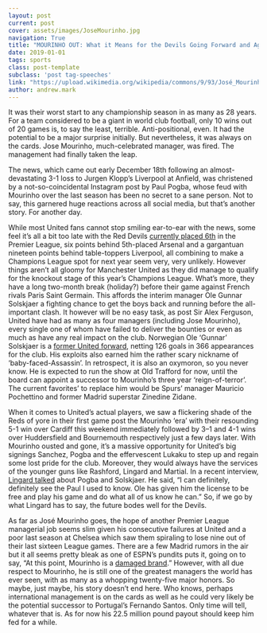 ```yaml
---
layout: post
current: post
cover: assets/images/JoseMourinho.jpg
navigation: True
title: "MOURINHO OUT: What it Means for the Devils Going Forward and Again, Mourinho."
date: 2019-01-01
tags: sports
class: post-template
subclass: 'post tag-speeches'
link: "https://upload.wikimedia.org/wikipedia/commons/9/93/José_Mourinho_-_Жозе_Моуринью_%2822164519268%29.jpg"
author: andrew.mark
---
```

It was their worst start to any championship season in as many as 28 years. For a team considered to be a giant in world club football, only 10 wins out of 20 games is, to say the least, terrible. Anti-positional, even. It had the potential to be a major surprise initially. But nevertheless, it was always on the cards. Jose Mourinho, much-celebrated manager, was fired. The management had finally taken the leap.



The news, which came out early December 18th following an almost-devastating 3-1 loss to Jurgen Klopp’s Liverpool at Anfield, was christened by a not-so-coincidental Instagram post by Paul Pogba, whose feud with Mourinho over the last season has been no secret to a sane person. Not to say, this garnered huge reactions across all social media, but that’s another story. For another day.



While most United fans cannot stop smiling ear-to-ear with the news, some feel it’s all a bit too late with the Red Devils [currently placed 6th](https://bleacherreport.com/articles/2812956-epl-results-saturdays-week-20-scores-updated-2019-premier-league-table) in the Premier League, six points behind 5th-placed Arsenal and a gargantuan nineteen points behind table-toppers Liverpool, all combining to make a Champions League spot for next year seem very, very unlikely. However things aren’t all gloomy for Manchester United as they did manage to qualify for the knockout stage of this year’s Champions League. What’s more, they have a long two-month break (holiday?) before their game against French rivals Paris Saint Germain. This affords the interim manager Ole Gunnar Solskjaer a fighting chance to get the boys back and running before the all-important clash. It however will be no easy task, as post Sir Alex Ferguson, United have had as many as four managers (including Jose Mourinho), every single one of whom have failed to deliver the bounties or even as much as have any real impact on the club. Norwegian Ole ‘Gunnar’ Solskjaer is a [former United forward](https://bleacherreport.com/articles/2812956-epl-results-saturdays-week-20-scores-updated-2019-premier-league-table), netting 126 goals in 366 appearances for the club. His exploits also earned him the rather scary nickname of ‘baby-faced-Assassin’. In retrospect, it is also an oxymoron, so you never know. He is expected to run the show at Old Trafford for now, until the board can appoint a successor to Mourinho’s three year ‘reign-of-terror’. The current favorites’ to replace him would be Spurs’ manager Mauricio Pochettino and former Madrid superstar Zinedine Zidane.



When it comes to United’s actual players, we saw a flickering shade of the Reds of yore in their first game post the Mourinho ‘era’ with their resounding 5-1 win over Cardiff this weekend immediately followed by 3–1 and 4-1 wins over Huddersfield and Bournemouth respectively just a few days later. With Mourinho ousted and gone, it’s a massive opportunity for United’s big signings Sanchez, Pogba and the effervescent Lukaku to step up and regain some lost pride for the club. Moreover, they would always have the services of the younger guns like Rashford, Lingard and Martial. In a recent interview, [Lingard talked](https://www.football365.com/news/lingard-explains-what-ole-has-done-for-pogba) about Pogba and Solskjaer. He said, “I can definitely, definitely see the Paul I used to know. Ole has given him the license to be free and play his game and do what all of us know he can.” So, if we go by what Lingard has to say, the future bodes well for the Devils.



As far as José Mourinho goes, the hope of another Premier League managerial job seems slim given his consecutive failures at United and a poor last season at Chelsea which saw them spiraling to lose nine out of their last sixteen League games. There are a few Madrid rumors in the air but it all seems pretty bleak as one of ESPN’s pundits puts it, going on to say, “At this point, Mourinho is a [damaged brand](http://www.espn.in/video/clip?id=25564591).” However, with all due respect to Mourinho, he is still one of the greatest managers the world has ever seen, with as many as a whopping twenty-five major honors. So maybe, just maybe, his story doesn’t end here. Who knows, perhaps international management is on the cards as well as he could very likely be the potential successor to Portugal’s Fernando Santos. Only time will tell, whatever that is. As for now his 22.5 million pound payout should keep him fed for a while.

